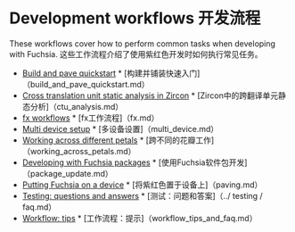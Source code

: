  
# Development workflows  开发流程 

These workflows cover how to perform common tasks when developing with Fuchsia. 这些工作流程介绍了使用紫红色开发时如何执行常见任务。

 

 
* [Build and pave quickstart](build_and_pave_quickstart.md)  * [构建并铺装快速入门]（build_and_pave_quickstart.md）
* [Cross translation unit static analysis in Zircon](ctu_analysis.md)  * [Zircon中的跨翻译单元静态分析]（ctu_analysis.md）
* [fx workflows](fx.md)  * [fx工作流程]（fx.md）
* [Multi device setup](multi_device.md)  * [多设备设置]（multi_device.md）
* [Working across different petals](working_across_petals.md)  * [跨不同的花瓣工作]（working_across_petals.md）
* [Developing with Fuchsia packages](package_update.md)  * [使用Fuchsia软件包开发]（package_update.md）
* [Putting Fuchsia on a device](paving.md)  * [将紫红色置于设备上]（paving.md）
* [Testing: questions and answers](../testing/faq.md)  * [测试：问题和答案]（../ testing / faq.md）
* [Workflow: tips](workflow_tips_and_faq.md)  * [工作流程：提示]（workflow_tips_and_faq.md）
